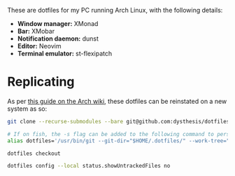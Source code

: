 These are dotfiles for my PC running Arch Linux, with the following details:

- **Window manager:** XMonad
- **Bar:** XMobar
- **Notification daemon:** dunst
- **Editor:** Neovim
- **Terminal emulator:** st-flexipatch

# Replicating

As per [this guide on the Arch wiki](https://wiki.archlinux.org/title/Dotfiles#Tracking_dotfiles_directly_with_Git), these dotfiles can be reinstated on a new system as so:

```bash
git clone --recurse-submodules --bare git@github.com:dysthesis/dotfiles.git ~/.dotfiles

# If on fish, the -s flag can be added to the following command to persist the alias
alias dotfiles='/usr/bin/git --git-dir="$HOME/.dotfiles/" --work-tree="$HOME"'

dotfiles checkout

dotfiles config --local status.showUntrackedFiles no
```
